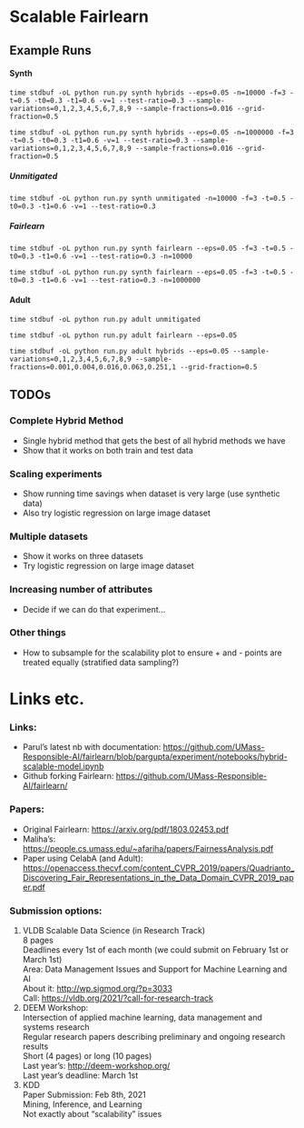# Scalable Fairlearn


## Example Runs

#### Synth
```
time stdbuf -oL python run.py synth hybrids --eps=0.05 -n=10000 -f=3 -t=0.5 -t0=0.3 -t1=0.6 -v=1 --test-ratio=0.3 --sample-variations=0,1,2,3,4,5,6,7,8,9 --sample-fractions=0.016 --grid-fraction=0.5
```

```
time stdbuf -oL python run.py synth hybrids --eps=0.05 -n=1000000 -f=3 -t=0.5 -t0=0.3 -t1=0.6 -v=1 --test-ratio=0.3 --sample-variations=0,1,2,3,4,5,6,7,8,9 --sample-fractions=0.016 --grid-fraction=0.5
```

##### Unmitigated
```
time stdbuf -oL python run.py synth unmitigated -n=10000 -f=3 -t=0.5 -t0=0.3 -t1=0.6 -v=1 --test-ratio=0.3
```

##### Fairlearn
```
time stdbuf -oL python run.py synth fairlearn --eps=0.05 -f=3 -t=0.5 -t0=0.3 -t1=0.6 -v=1 --test-ratio=0.3 -n=10000
```
```
time stdbuf -oL python run.py synth fairlearn --eps=0.05 -f=3 -t=0.5 -t0=0.3 -t1=0.6 -v=1 --test-ratio=0.3 -n=1000000
```


#### Adult
```
time stdbuf -oL python run.py adult unmitigated
```


```
time stdbuf -oL python run.py adult fairlearn --eps=0.05
```
```
time stdbuf -oL python run.py adult hybrids --eps=0.05 --sample-variations=0,1,2,3,4,5,6,7,8,9 --sample-fractions=0.001,0.004,0.016,0.063,0.251,1 --grid-fraction=0.5
```




## TODOs

### Complete Hybrid Method
* Single hybrid method that gets the best of all hybrid methods we have
* Show that it works on both train and test data

### Scaling experiments
* Show running time savings when dataset is very large (use synthetic data)
* Also try logistic regression on large image dataset

### Multiple datasets
* Show it works on three datasets
* Try logistic regression on large image dataset

### Increasing number of attributes
* Decide if we can do that experiment...

### Other things
* How to subsample for the scalability plot to ensure + and - points are treated equally (stratified data sampling?)


# Links etc.
### Links:
* Parul’s latest nb with documentation: https://github.com/UMass-Responsible-AI/fairlearn/blob/pargupta/experiment/notebooks/hybrid-scalable-model.ipynb 
* Github forking Fairlearn: https://github.com/UMass-Responsible-AI/fairlearn/


### Papers:
* Original Fairlearn: https://arxiv.org/pdf/1803.02453.pdf 
* Maliha’s: https://people.cs.umass.edu/~afariha/papers/FairnessAnalysis.pdf
* Paper using CelabA (and Adult): https://openaccess.thecvf.com/content_CVPR_2019/papers/Quadrianto_Discovering_Fair_Representations_in_the_Data_Domain_CVPR_2019_paper.pdf


### Submission options:
1. VLDB Scalable Data Science (in Research Track)<br>
   8 pages<br>
   Deadlines every 1st of each month (we could submit on February 1st or March 1st)<br>
   Area: Data Management Issues and Support for Machine Learning and AI <br>
   About it: http://wp.sigmod.org/?p=3033<br>
   Call: https://vldb.org/2021/?call-for-research-track<br>
2. DEEM Workshop:<br>
    Intersection of applied machine learning, data management and systems research<br>
    Regular research papers describing preliminary and ongoing research results<br>
    Short (4 pages) or long (10 pages)<br>
    Last year’s: http://deem-workshop.org/ <br>
    Last year’s deadline: March 1st<br>
3. KDD<br>
    Paper Submission: Feb 8th, 2021<br>
    Mining, Inference, and Learning<br>
    Not exactly about “scalability” issues
